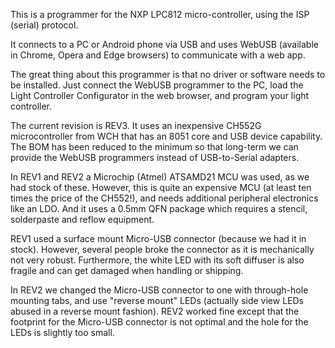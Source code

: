 This is a programmer for the NXP LPC812 micro-controller, using the ISP (serial) protocol.

It connects to a PC or Android phone via USB and uses WebUSB (available in Chrome, Opera and Edge browsers) to communicate with a web app.

The great thing about this programmer is that no driver or software needs to be installed. Just connect the WebUSB programmer to the PC, load the Light Controller Configurator in the web browser, and program your light controller.


The current revision is REV3. It uses an inexpensive CH552G microcontroller from WCH that has an 8051 core and USB device capability. The BOM has been reduced to the minimum so that long-term we can provide the WebUSB programmers instead of USB-to-Serial adapters.

In REV1 and REV2 a Microchip (Atmel) ATSAMD21 MCU was used, as we had stock of these. However, this is quite an expensive MCU (at least ten times the price of the CH552!), and needs additional peripheral electronics like an LDO. And it uses a 0.5mm QFN package which requires a stencil, solderpaste and reflow equipment.

REV1 used a surface mount Micro-USB connector (because we had it in stock). However, several people broke the connector as it is mechanically not very robust. Furthermore, the white LED with its soft diffuser is also fragile and can get damaged when handling or shipping.

In REV2 we changed the Micro-USB connector to one with through-hole mounting tabs, and use "reverse mount" LEDs (actually side view LEDs abused in a reverse mount fashion). REV2 worked fine except that the footprint for the Micro-USB connector is not optimal and the hole for the LEDs is slightly too small.

